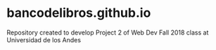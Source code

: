 # bancodelibros.github.io
Repository created to develop Project 2 of Web Dev Fall 2018 class at Universidad de los Andes
